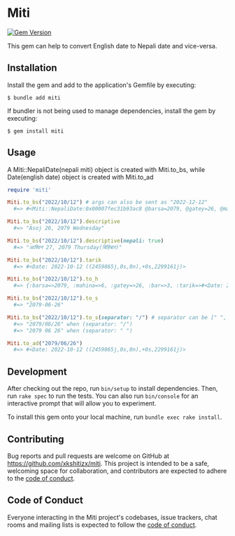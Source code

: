 # Miti 
[![Gem Version](https://badge.fury.io/rb/miti.svg)](https://badge.fury.io/rb/miti)

This gem can help to convert English date to Nepali date and vice-versa.

## Installation

Install the gem and add to the application's Gemfile by executing:

    $ bundle add miti

If bundler is not being used to manage dependencies, install the gem by executing:

    $ gem install miti
## Usage

A Miti::NepaliDate(nepali miti) object is created with Miti.to_bs, while Date(english date) object is created with Miti.to_ad
```ruby
require 'miti'

Miti.to_bs("2022/10/12") # args can also be sent as "2022-12-12"
  #=> #<Miti::NepaliDate:0x00007fec31b93ac8 @barsa=2079, @gatey=26, @mahina=6>

Miti.to_bs("2022/10/12").descriptive
  #=> "Asoj 26, 2079 Wednesday"

Miti.to_bs("2022/10/12").descriptive(nepali: true)
  #=> "आश्विन 27, 2079 Thursday(बिहिबार)"

Miti.to_bs("2022/10/12").tarik
  #=> #<Date: 2022-10-12 ((2459865j,0s,0n),+0s,2299161j)>

Miti.to_bs("2022/10/12").to_h
  #=> {:barsa=>2079, :mahina=>6, :gatey=>26, :bar=>3, :tarik=>#<Date: 2022-10-12 ((2459865j,0s,0n),+0s,2299161j)>}

Miti.to_bs("2022/10/12").to_s
  #=> "2079-06-26"

Miti.to_bs("2022/10/12").to_s(separator: "/") # separator can be [" ", "/"]
  #=> "2079/06/26" when (separator: "/")
  #=> "2079 06 26" when (separator: " ")

Miti.to_ad("2079/06/26")
  #=> #<Date: 2022-10-12 ((2459865j,0s,0n),+0s,2299161j)>
```
## Development

After checking out the repo, run `bin/setup` to install dependencies. Then, run `rake spec` to run the tests. You can also run `bin/console` for an interactive prompt that will allow you to experiment.

To install this gem onto your local machine, run `bundle exec rake install`.

## Contributing

Bug reports and pull requests are welcome on GitHub at https://github.com/xkshitizx/miti. This project is intended to be a safe, welcoming space for collaboration, and contributors are expected to adhere to the [code of conduct](https://github.com/xkshitizx/miti/blob/main/CODE_OF_CONDUCT.md).

## Code of Conduct

Everyone interacting in the Miti project's codebases, issue trackers, chat rooms and mailing lists is expected to follow the [code of conduct](https://github.com/xkshitizx/miti/blob/main/CODE_OF_CONDUCT.md).
